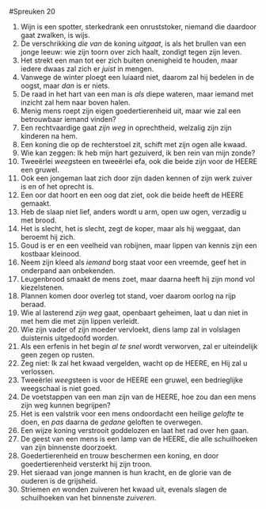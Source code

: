 #Spreuken 20
1. Wijn is een spotter, sterkedrank een onruststoker, niemand die daardoor gaat zwalken, is wijs. 
2. De verschrikking *die van* de koning *uitgaat*, is als het brullen van een jonge leeuw: wie zijn toorn over zich haalt, zondigt tegen zijn leven. 
3. Het strekt een man tot eer zich buiten onenigheid te houden, maar iedere dwaas zal zich er *juist* in mengen. 
4. Vanwege de winter ploegt een luiaard niet, daarom zal hij bedelen in de oogst, maar *dan* is er niets. 
5. De raad in het hart van een man is *als* diepe wateren, maar iemand met inzicht zal hem naar boven halen. 
6. Menig mens roept zijn eigen goedertierenheid uit, maar wie zal een betrouwbaar iemand vinden? 
7. Een rechtvaardige gaat *zijn weg* in oprechtheid, welzalig zijn zijn kinderen na hem. 
8. Een koning die op de rechterstoel zit, schift met zijn ogen alle kwaad. 
9. Wie kan zeggen: Ik heb mijn hart gezuiverd, ik ben rein van mijn zonde? 
10. Tweeërlei *weeg*steen en tweeërlei efa, ook die beide zijn voor de HEERE een gruwel. 
11. Ook een jongeman laat zich door zijn daden kennen of zijn werk zuiver is en of het oprecht is. 
12. Een oor dat hoort en een oog dat ziet, ook die beide heeft de HEERE gemaakt. 
13. Heb de slaap niet lief, anders wordt u arm, open uw ogen, verzadig u met brood. 
14. Het is slecht, het is slecht, zegt de koper, maar als hij weggaat, dan beroemt hij zich. 
15. Goud is er en een veelheid van robijnen, maar lippen van kennis zijn een kostbaar kleinood. 
16. Neem zijn kleed als *iemand* borg staat voor een vreemde, geef het in onderpand aan onbekenden. 
17. Leugenbrood smaakt de mens zoet, maar daarna heeft hij zijn mond vol kiezelstenen. 
18. Plannen komen door overleg tot stand, voer daarom oorlog na rijp beraad. 
19. Wie al lasterend *zijn weg* gaat, openbaart geheimen, laat u dan niet in met hem die met zijn lippen verleidt. 
20. Wie zijn vader of zijn moeder vervloekt, diens lamp zal in volslagen duisternis uitgedoofd worden. 
21. Als een erfenis in het begin *al te snel* wordt verworven, zal er uiteindelijk geen zegen op rusten. 
22. Zeg niet: Ik zal het kwaad vergelden, wacht op de HEERE, en Hij zal u verlossen. 
23. Tweeërlei *weeg*steen is voor de HEERE een gruwel, een bedrieglijke weegschaal is niet goed. 
24. De voetstappen van een man zijn van de HEERE, hoe zou dan een mens zijn weg kunnen begrijpen? 
25. Het is een valstrik voor een mens ondoordacht een heilige *gelofte* te doen, en *pas* daarna de *gedane* geloften te overwegen. 
26. Een wijze koning verstrooit goddelozen en laat het rad over hen gaan. 
27. De geest van een mens is een lamp van de HEERE, die alle schuilhoeken van zijn binnenste doorzoekt. 
28. Goedertierenheid en trouw beschermen een koning, en door goedertierenheid versterkt hij zijn troon. 
29. Het sieraad van jonge mannen is hun kracht, en de glorie van de ouderen is de grijsheid. 
30. Striemen *en* wonden zuiveren het kwaad uit, evenals slagen de schuilhoeken van het binnenste *zuiveren*.
